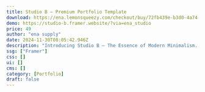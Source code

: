 ```yaml
---
title: Studio B — Premium Portfolio Template
download: https://ena.lemonsqueezy.com/checkout/buy/72fb439e-b3d0-4a74-a233-0b67b62b5743
demo: https://studio-b.framer.website/?via=ena_studio
price: 49
author: "ena supply"
date: 2024-11-30T08:05:42.946Z
description: "Introducing Studio B – The Essence of Modern Minimalism. Designed specifically for portfolios and design studios, this Framer template is a testament to the power of simplicity. Studio B stands out with its clean lines, elegant whitespace, and thoughtful layout."
ssg: ["Framer"]
css: []
ui: []
cms: []
category: [Portfolio]
draft: false
---
```

